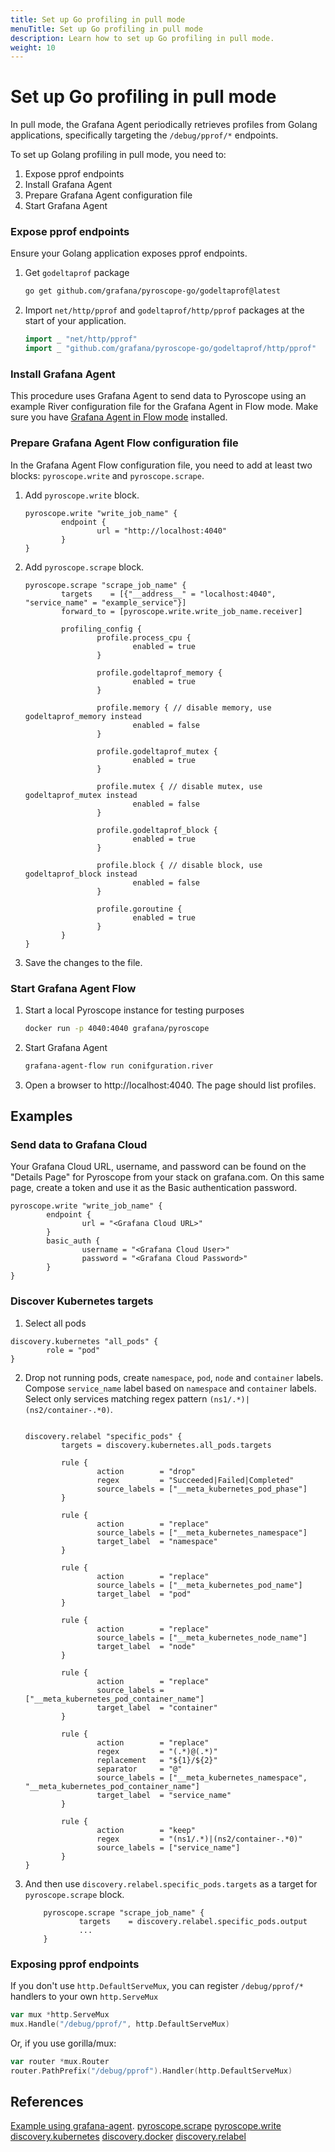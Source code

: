 ```yaml
---
title: Set up Go profiling in pull mode
menuTitle: Set up Go profiling in pull mode
description: Learn how to set up Go profiling in pull mode.
weight: 10
---
```


# Set up Go profiling in pull mode

In pull mode, the Grafana Agent periodically retrieves profiles from Golang applications, specifically targeting the
`/debug/pprof/*` endpoints.


To set up Golang profiling in pull mode, you need to:

1. Expose pprof endpoints
2. Install Grafana Agent
3. Prepare Grafana Agent configuration file
4. Start Grafana Agent

### Expose pprof endpoints

Ensure your Golang application exposes pprof endpoints.

1. Get `godeltaprof` package

    ```bash
    go get github.com/grafana/pyroscope-go/godeltaprof@latest
    ```

2. Import `net/http/pprof` and `godeltaprof/http/pprof` packages at the start of your application.

    ```go
    import _ "net/http/pprof"
    import _ "github.com/grafana/pyroscope-go/godeltaprof/http/pprof"
    ```

### Install Grafana Agent

[//]: # (TODO&#40;korniltsev&#41; What should go here?)

This procedure uses Grafana Agent to send data to Pyroscope using an example River configuration file for the Grafana Agent in Flow mode. 
Make sure you have [Grafana Agent in Flow mode](/docs/agent/latest/flow/setup/install/) installed. 

### Prepare Grafana Agent Flow configuration file

In the Grafana Agent Flow configuration file, you need to add at least two blocks: `pyroscope.write`
and `pyroscope.scrape`.

1. Add `pyroscope.write` block.
    ```river
    pyroscope.write "write_job_name" {
            endpoint {
                    url = "http://localhost:4040"
            }
    }
    ```

2. Add `pyroscope.scrape` block.
    ```river
    pyroscope.scrape "scrape_job_name" {
            targets    = [{"__address__" = "localhost:4040", "service_name" = "example_service"}]
            forward_to = [pyroscope.write.write_job_name.receiver]
    
            profiling_config {
                    profile.process_cpu {
                            enabled = true
                    }
    
                    profile.godeltaprof_memory {
                            enabled = true
                    }
    
                    profile.memory { // disable memory, use godeltaprof_memory instead
                            enabled = false
                    }
    
                    profile.godeltaprof_mutex {
                            enabled = true
                    }
    
                    profile.mutex { // disable mutex, use godeltaprof_mutex instead
                            enabled = false
                    }
    
                    profile.godeltaprof_block {
                            enabled = true
                    }
    
                    profile.block { // disable block, use godeltaprof_block instead
                            enabled = false
                    }
    
                    profile.goroutine {
                            enabled = true
                    }
            }
    }

    ```
3. Save the changes to the file. 
### Start Grafana Agent Flow

1. Start a local Pyroscope instance for testing purposes
    ```bash
    docker run -p 4040:4040 grafana/pyroscope 
    ```
2. Start Grafana Agent
    ```bash
    grafana-agent-flow run conifguration.river
    ```
3. Open a browser to http://localhost:4040. The page should list profiles. 

## Examples

### Send data to Grafana Cloud

Your Grafana Cloud URL, username, and password can be found on the "Details Page" for Pyroscope from your stack on
grafana.com. On this same page, create a token and use it as the Basic authentication password.

```river
pyroscope.write "write_job_name" {
        endpoint {
                url = "<Grafana Cloud URL>"
        }
        basic_auth {
                username = "<Grafana Cloud User>"
                password = "<Grafana Cloud Password>"
        }
}
```

### Discover Kubernetes targets

1. Select all pods 
  ```river
  discovery.kubernetes "all_pods" {
          role = "pod"
  }
  ```
2. Drop not running pods, create `namespace`, `pod`, `node` and `container` labels. 
  Compose `service_name` label based on `namespace` and `container` labels.
  Select only services matching regex pattern `(ns1/.*)|(ns2/container-.*0)`.
    ```river
    
    discovery.relabel "specific_pods" {
            targets = discovery.kubernetes.all_pods.targets
    
            rule {
                    action        = "drop"
                    regex         = "Succeeded|Failed|Completed"
                    source_labels = ["__meta_kubernetes_pod_phase"]
            }
    
            rule {
                    action        = "replace"
                    source_labels = ["__meta_kubernetes_namespace"]
                    target_label  = "namespace"
            }
    
            rule {
                    action        = "replace"
                    source_labels = ["__meta_kubernetes_pod_name"]
                    target_label  = "pod"
            }
    
            rule {
                    action        = "replace"
                    source_labels = ["__meta_kubernetes_node_name"]
                    target_label  = "node"
            }
    
            rule {
                    action        = "replace"
                    source_labels = ["__meta_kubernetes_pod_container_name"]
                    target_label  = "container"
            }
    
            rule {
                    action        = "replace"
                    regex         = "(.*)@(.*)"
                    replacement   = "${1}/${2}"
                    separator     = "@"
                    source_labels = ["__meta_kubernetes_namespace", "__meta_kubernetes_pod_container_name"]
                    target_label  = "service_name"
            }
            
            rule { 
                    action        = "keep"
                    regex         = "(ns1/.*)|(ns2/container-.*0)"
                    source_labels = ["service_name"]
            }
    }
    ```

3. And then use `discovery.relabel.specific_pods.targets` as a target for `pyroscope.scrape` block.

    ```river
        pyroscope.scrape "scrape_job_name" {
                targets    = discovery.relabel.specific_pods.output
                ...
        }
    ```

### Exposing pprof endpoints

If you don't use `http.DefaultServeMux`, you can register `/debug/pprof/*` handlers to your own `http.ServeMux`
```go
var mux *http.ServeMux
mux.Handle("/debug/pprof/", http.DefaultServeMux)
```
Or, if you use gorilla/mux:
```go
var router *mux.Router
router.PathPrefix("/debug/pprof").Handler(http.DefaultServeMux)
```

## References
[Example using grafana-agent](https://github.com/grafana/pyroscope/tree/main/examples/grafana-agent).
[pyroscope.scrape](/docs/agent/latest/flow/reference/components/pyroscope.scrape/)
[pyroscope.write](/docs/agent/latest/flow/reference/components/pyroscope.write/)
[discovery.kubernetes](/docs/agent/latest/flow/reference/components/discovery.kubernetes/)
[discovery.docker](/docs/agent/latest/flow/reference/components/discovery.docker/)
[discovery.relabel](/docs/agent/latest/flow/reference/components/discovery.relabel/)
